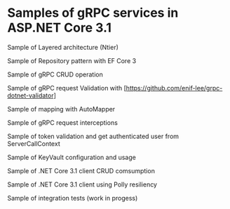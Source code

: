 # Samples of gRPC services in ASP.NET Core 3.1 

Sample of Layered architecture (Ntier)

Sample of Repository pattern with EF Core 3

Sample of gRPC CRUD operation

Sample of gRPC request Validation with [https://github.com/enif-lee/grpc-dotnet-validator]

Sample of mapping with AutoMapper

Sample of gRPC request interceptions

Sample of token validation and get authenticated user from ServerCallContext

Sample of KeyVault configuration and usage

Sample of .NET Core 3.1 client CRUD comsumption

Sample of .NET Core 3.1 client using Polly resiliency

Sample of integration tests (work in progess)
